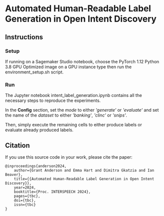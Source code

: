 # Automated Human-Readable Label Generation in Open Intent Discovery

## Instructions

### Setup
If running on a Sagemaker Studio notebook, choose the PyTorch 1.12 Python 3.8 GPU Optimized image on a GPU instance type then run the environment_setup.sh script.

### Run
The Jupyter notebook intent_label_generation.ipynb contains all the necessary steps to reproduce the experiments.

In the **Config** section, set the *mode* to either *'generate'* or *'evaluate'* and set the name of the *dataset* to either *'banking'*, *'clinc'* or *'snips'*.

Then, simply execute the remaining cells to either produce labels or evaluate already produced labels.

## Citation

If you use this source code in your work, please cite the paper:

    @inproceedings{anderson2024,
        author={Grant Anderson and Emma Hart and Dimitra Gkatzia and Ian Beaver},
        title={{Automated Human-Readable Label Generation in Open Intent Discovery}},
        year=2024,
        booktitle={Proc. INTERSPEECH 2024},
        pages={tbc},
        doi={tbc},
        issn={tbc}
    }
